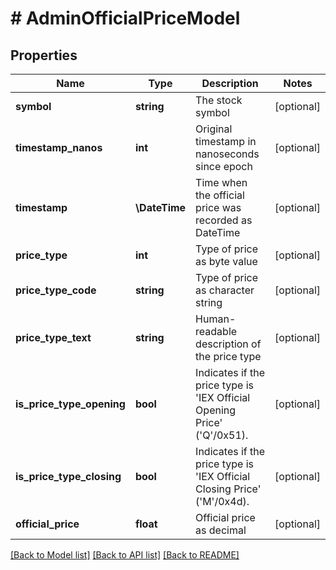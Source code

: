 # # AdminOfficialPriceModel

## Properties

Name | Type | Description | Notes
------------ | ------------- | ------------- | -------------
**symbol** | **string** | The stock symbol | [optional]
**timestamp_nanos** | **int** | Original timestamp in nanoseconds since epoch | [optional]
**timestamp** | **\DateTime** | Time when the official price was recorded as DateTime | [optional]
**price_type** | **int** | Type of price as byte value | [optional]
**price_type_code** | **string** | Type of price as character string | [optional]
**price_type_text** | **string** | Human-readable description of the price type | [optional]
**is_price_type_opening** | **bool** | Indicates if the price type is &#39;IEX Official Opening Price&#39; (&#39;Q&#39;/0x51). | [optional]
**is_price_type_closing** | **bool** | Indicates if the price type is &#39;IEX Official Closing Price&#39; (&#39;M&#39;/0x4d). | [optional]
**official_price** | **float** | Official price as decimal | [optional]

[[Back to Model list]](../../README.md#models) [[Back to API list]](../../README.md#endpoints) [[Back to README]](../../README.md)
